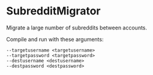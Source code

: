 # SubredditMigrator
Migrate a large number of subreddits between accounts.

Compile and run with these arguments:

```
--targetusername <targetusername>
--targetpassword <targetpassword>
--destusername <destusername>
--destpassword <destpassword>
```
